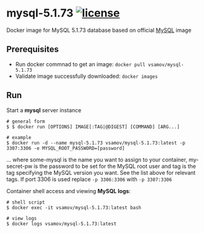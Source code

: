 # mysql-5.1.73 [![license](https://img.shields.io/github/license/mashape/apistatus.svg?maxAge=2592000)](LICENSE)

Docker image for MySQL 5.1.73 database based on official [MySQL](https://hub.docker.com/_/mysql/) image

## Prerequisites

- Run docker commnad to get an image: `docker pull vsamov/mysql-5.1.73`
- Validate image successfully downloaded: `docker images`

## Run 

Start a **mysql** server instance
    
    # general form
    $ $ docker run [OPTIONS] IMAGE[:TAG|@DIGEST] [COMMAND] [ARG...]
    
    # example
    $ docker run -d --name mysql-5.1.73 vsamov/mysql-5.1.73:latest -p 3307:3306 -e MYSQL_ROOT_PASSWORD=[password]

... where some-mysql is the name you want to assign to your container, my-secret-pw is the password to be set for the MySQL root user and tag is the tag specifying the MySQL version you want. See the list above for relevant tags. If port 3306 is used replace `-p 3306:3306` with `-p 3307:3306`

Container shell access and viewing **MySQL logs**:
    
    # shell script
    $ docker exec -it vsamov/mysql-5.1.73:latest bash
    
    # view logs
    $ docker logs vsamov/mysql-5.1.73:latest
